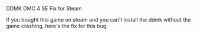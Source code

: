 DDMK DMC 4 SE Fix for Steam

If you bought this game on steam and you can't install the ddmk without the game crashing, here's the fix for this bug.

